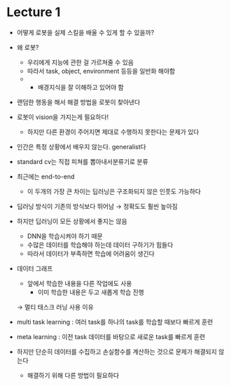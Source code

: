 # Lecture 1

- 어떻게 로봇을 실제 스킬을 배울 수 있게 할 수 있을까?
- 왜 로봇?
    - 우리에게 지능에 관한 걸 가르쳐줄 수 있음
    - 따라서 task, object, environment 등등을 일반화 해야함
    - + 배경지식을 잘 이해하고 있어야 함

- 랜덤한 행동을 해서 해결 방법을 로봇이 찾아낸다
- 로봇이 vision을 가지는게 필요하다!
    - 하지만 다른 환경이 주어지면 제대로 수행하지 못한다는 문제가 있다

- 인간은 특정 상황에서 배우지 않는다. generalist다

- standard cv는 직접 피쳐를 뽑아내서분류기로 분류
- 최근에는 end-to-end
    - 이 두개의 가장 큰 차이는 딥러닝은 구조화되지 않은 인풋도 가능하다
- 딥러닝 방식이 기존의 방식보다 뛰어남 → 정확도도 훨씬 높아짐

- 하지만 딥러닝이 모든 상황에서 좋지는 않음
    - DNN을 학습시켜야 하기 때문
    - 수많은 데이터를 학습해야 하는데 데이터 구하기가 힘들다
    - 따라서 데이터가 부족하면 학습에 어려움이 생긴다

- 데이터 그래프
    - 앞에서 학습한 내용을 다른 작업에도 사용
        - 이미 학습한 내용은 두고 새롭게 학습 진행

    → 멀티 태스크 러닝 사용 이유

- multi task learning : 여러 task를 하나의 task를 학습할 때보다 빠르게 훈련
- meta learning : 이전 task 데이터를 바탕으로 새로운 task를 빠르게 훈련

- 하지만 단순히 데이터를 수집하고 손실함수를 계산하는 것으로 문제가 해결되지 않는다
    - 해결하기 위해 다른 방법이 필요하다